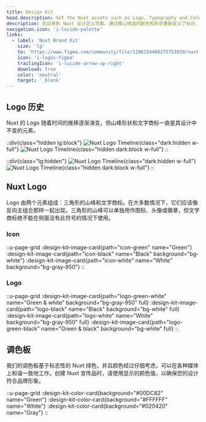 ```yaml
---
title: Design Kit
head.description: Get the Nuxt assets such as Logo, Typography and Colors.
description: 欢迎来到 Nuxt 设计定义页面。通过精心挑选的颜色和形状重新定义了标识，旨在表达 Nuxt 产品是多么的简单和令人愉悦。
navigation.icon: 'i-lucide-palette'
links:
  - label: 'Nuxt Brand Kit'
    size: 'lg'
    to: 'https://www.figma.com/community/file/1296154408275753939/nuxt-brand-kit'
    icon: 'i-logos-figma'
    trailingIcon: 'i-lucide-arrow-up-right'
    download: true
    color: 'neutral'
    target: '_blank'
---
```


## Logo 历史

Nuxt 的 Logo 随着时间的推移逐渐演变，但山峰形状和文字商标一直是其设计中不变的元素。

::div{class="hidden lg:block"}
![Nuxt Logo Timeline](/assets/design-kit/timeline-light.svg){class="dark:hidden w-full"}
![Nuxt Logo Timeline](/assets/design-kit/timeline-dark.svg){class="hidden dark:block w-full"}
::

::div{class="lg:hidden"}
![Nuxt Logo Timeline](/assets/design-kit/timeline-mobile-light.svg){class="dark:hidden w-full"}
![Nuxt Logo Timeline](/assets/design-kit/timeline-mobile-dark.svg){class="hidden dark:block w-full"}
::

## Nuxt Logo

Logo 由两个元素组成：三角形的山峰和文字商标。在大多数情况下，它们应该像反向主组合那样一起出现。三角形的山峰可以单独用作图标、头像或徽章，但文字商标绝不能在侧面没有此符号的情况下使用。

### Icon

::u-page-grid
  :design-kit-image-card{path="icon-green" name="Green"}
  :design-kit-image-card{path="icon-black" name="Black" background="bg-white"}
  :design-kit-image-card{path="icon-white" name="White" background="bg-gray-950"}
::

### Logo

::u-page-grid
  :design-kit-image-card{path="logo-green-white" name="Green & white" background="bg-gray-950" full}
  :design-kit-image-card{path="logo-black" name="Black" background="bg-white" full}
  :design-kit-image-card{path="logo-white" name="White" background="bg-gray-950" full}
  :design-kit-image-card{path="logo-green-black" name="Green & black" background="bg-white" full}
::

## 调色板

我们的调色板基于标志性的 Nuxt 绿色，并且颜色经过仔细考虑，可以在各种媒体上和谐一致地工作。创建 Nuxt 宣传品时，请使用显示的颜色值，以确保您的设计符合品牌形象。

::u-page-grid
  :design-kit-color-card{background="#00DC82" name="Green"}
  :design-kit-color-card{background="#FFFFFF" name="White"}
  :design-kit-color-card{background="#020420" name="Gray"}
::
